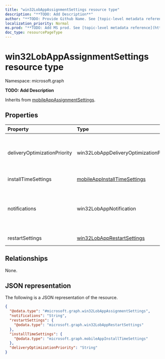```yaml
---
title: "win32LobAppAssignmentSettings resource type"
description: "**TODO: Add Description**"
author: "**TODO: Provide Github Name. See [topic-level metadata reference](https://msgo.azurewebsites.net/add/document/guidelines/metadata.html#topic-level-metadata)**"
localization_priority: Normal
ms.prod: "**TODO: Add MS prod. See [topic-level metadata reference](https://msgo.azurewebsites.net/add/document/guidelines/metadata.html#topic-level-metadata)**"
doc_type: resourcePageType
---
```


# win32LobAppAssignmentSettings resource type


Namespace: microsoft.graph

**TODO: Add Description**


Inherits from [mobileAppAssignmentSettings](../resources/mobileappassignmentsettings.md).

## Properties
|Property|Type|Description|
|:---|:---|:---|
|deliveryOptimizationPriority|win32LobAppDeliveryOptimizationPriority|**TODO: Add Description**. Possible values are: `notConfigured`, `foreground`.|
|installTimeSettings|[mobileAppInstallTimeSettings](../resources/mobileappinstalltimesettings.md)|**TODO: Add Description**|
|notifications|win32LobAppNotification|**TODO: Add Description**. Possible values are: `showAll`, `showReboot`, `hideAll`.|
|restartSettings|[win32LobAppRestartSettings](../resources/win32lobapprestartsettings.md)|**TODO: Add Description**|

## Relationships
None.

## JSON representation
The following is a JSON representation of the resource.
<!-- {
  "blockType": "resource",
  "@odata.type": "microsoft.graph.win32LobAppAssignmentSettings"
}
-->
``` json
{
  "@odata.type": "#microsoft.graph.win32LobAppAssignmentSettings",
  "notifications": "String",
  "restartSettings": {
    "@odata.type": "microsoft.graph.win32LobAppRestartSettings"
  },
  "installTimeSettings": {
    "@odata.type": "microsoft.graph.mobileAppInstallTimeSettings"
  },
  "deliveryOptimizationPriority": "String"
}
```

